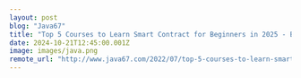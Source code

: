 ```yaml
---
layout: post
blog: "Java67"
title: "Top 5 Courses to Learn Smart Contract for Beginners in 2025 - Best of Lot"
date: 2024-10-21T12:45:00.001Z
image: images/java.png
remote_url: "http://www.java67.com/2022/07/top-5-courses-to-learn-smart-contract.html"
---
```

